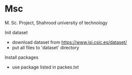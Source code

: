 # Msc
M. Sc. Project, Shahrood university of technology

Init dataset
  - download dataset from  https://www.isi.csic.es/dataset/
  - put all files to 'dataset' directory

Install packages
  - use package listed in packes.txt
